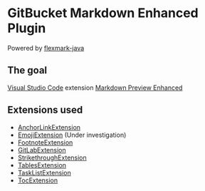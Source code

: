 # GitBucket Markdown Enhanced Plugin

Powered by [flexmark-java](https://github.com/vsch/flexmark-java)

## The goal

[Visual Studio Code](https://code.visualstudio.com/) extension [Markdown Preview Enhanced](https://shd101wyy.github.io/markdown-preview-enhanced/#/)

## Extensions used

- [AnchorLinkExtension](https://github.com/vsch/flexmark-java/wiki/Extensions#anchorlink)
- [EmojiExtension](https://github.com/vsch/flexmark-java/wiki/Extensions#emoji) (Under investigation)
- [FootnoteExtension](https://github.com/vsch/flexmark-java/wiki/Extensions#footnotes)
- [GitLabExtension](https://github.com/vsch/flexmark-java/wiki/Extensions#gitlab-flavoured-markdown)
- [StrikethroughExtension](https://github.com/vsch/flexmark-java/wiki/Extensions#gfm-strikethroughsubscript)
- [TablesExtension](https://github.com/vsch/flexmark-java/wiki/Extensions#tables)
- [TaskListExtension](https://github.com/vsch/flexmark-java/wiki/Extensions#gfm-tasklist)
- [TocExtension](https://github.com/vsch/flexmark-java/wiki/Extensions#table-of-contents)